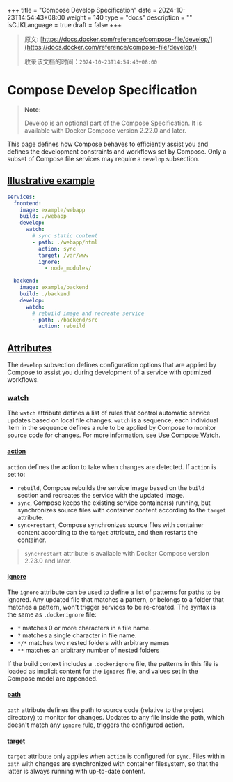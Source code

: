 +++
title = "Compose Develop Specification"
date = 2024-10-23T14:54:43+08:00
weight = 140
type = "docs"
description = ""
isCJKLanguage = true
draft = false
+++

> 原文: [https://docs.docker.com/reference/compose-file/develop/](https://docs.docker.com/reference/compose-file/develop/)
>
> 收录该文档的时间：`2024-10-23T14:54:43+08:00`

# Compose Develop Specification

> **Note:**
>
> Develop is an optional part of the Compose Specification. It is available with Docker Compose version 2.22.0 and later.

This page defines how Compose behaves to efficiently assist you and defines the development constraints and workflows set by Compose. Only a subset of Compose file services may require a `develop` subsection.

## [Illustrative example](https://docs.docker.com/reference/compose-file/develop/#illustrative-example)



```yaml
services:
  frontend:
    image: example/webapp
    build: ./webapp
    develop:
      watch: 
        # sync static content
        - path: ./webapp/html
          action: sync
          target: /var/www
          ignore:
            - node_modules/

  backend:
    image: example/backend
    build: ./backend
    develop:
      watch: 
        # rebuild image and recreate service
        - path: ./backend/src
          action: rebuild
```

## [Attributes](https://docs.docker.com/reference/compose-file/develop/#attributes)

The `develop` subsection defines configuration options that are applied by Compose to assist you during development of a service with optimized workflows.

### [watch](https://docs.docker.com/reference/compose-file/develop/#watch)

The `watch` attribute defines a list of rules that control automatic service updates based on local file changes. `watch` is a sequence, each individual item in the sequence defines a rule to be applied by Compose to monitor source code for changes. For more information, see [Use Compose Watch](https://docs.docker.com/compose/how-tos/file-watch/).

#### [action](https://docs.docker.com/reference/compose-file/develop/#action)

`action` defines the action to take when changes are detected. If `action` is set to:

- `rebuild`, Compose rebuilds the service image based on the `build` section and recreates the service with the updated image.
- `sync`, Compose keeps the existing service container(s) running, but synchronizes source files with container content according to the `target` attribute.
- `sync+restart`, Compose synchronizes source files with container content according to the `target` attribute, and then restarts the container.

> `sync+restart` attribute is available with Docker Compose version 2.23.0 and later.

#### [ignore](https://docs.docker.com/reference/compose-file/develop/#ignore)

The `ignore` attribute can be used to define a list of patterns for paths to be ignored. Any updated file that matches a pattern, or belongs to a folder that matches a pattern, won't trigger services to be re-created. The syntax is the same as `.dockerignore` file:

- `*` matches 0 or more characters in a file name.
- `?` matches a single character in file name.
- `*/*` matches two nested folders with arbitrary names
- `**` matches an arbitrary number of nested folders

If the build context includes a `.dockerignore` file, the patterns in this file is loaded as implicit content for the `ignores` file, and values set in the Compose model are appended.

#### [path](https://docs.docker.com/reference/compose-file/develop/#path)

`path` attribute defines the path to source code (relative to the project directory) to monitor for changes. Updates to any file inside the path, which doesn't match any `ignore` rule, triggers the configured action.

#### [target](https://docs.docker.com/reference/compose-file/develop/#target)

`target` attribute only applies when `action` is configured for `sync`. Files within `path` with changes are synchronized with container filesystem, so that the latter is always running with up-to-date content.
